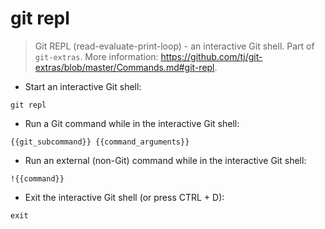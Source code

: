 # git repl

> Git REPL (read-evaluate-print-loop) - an interactive Git shell.
> Part of `git-extras`.
> More information: <https://github.com/tj/git-extras/blob/master/Commands.md#git-repl>.

- Start an interactive Git shell:

`git repl`

- Run a Git command while in the interactive Git shell:

`{{git_subcommand}} {{command_arguments}}`

- Run an external (non-Git) command while in the interactive Git shell:

`!{{command}}`

- Exit the interactive Git shell (or press CTRL + D):

`exit`
